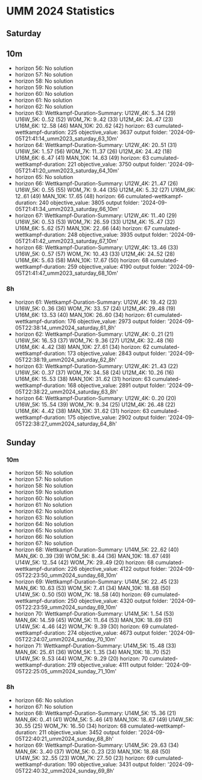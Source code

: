 # UMM 2024 Statistics


## Saturday

## 10m

- horizon 56: No solution
- horizon 57: No solution
- horizon 58: No solution
- horizon 59: No solution
- horizon 60: No solution
- horizon 61: No solution
- horizon 62: No solution
- horizon 63:
    Wettkampf-Duration-Summary:
    U12W_4K: 5..34 (29)
    U16W_5K: 0..52 (52)
    WOM_7K: 9..42 (33)
    U12M_4K: 24..47 (23)
    U16M_6K: 12..58 (46)
    MAN_10K: 20..62 (42)
    horizon: 63
    cumulated-wettkampf-duration: 225
    objective_value: 3637
    output folder: '2024-09-05T21:41:14_umm2023_saturday_63_10m'
- horizon 64:
    Wettkampf-Duration-Summary:
    U12W_4K: 20..51 (31)
    U16W_5K: 1..57 (56)
    WOM_7K: 11..37 (26)
    U12M_4K: 24..42 (18)
    U16M_6K: 6..47 (41)
    MAN_10K: 14..63 (49)
    horizon: 63
    cumulated-wettkampf-duration: 221
    objective_value: 3750
    output folder: '2024-09-05T21:41:20_umm2023_saturday_64_10m'
- horizon 65: No solution
- horizon 66:
    Wettkampf-Duration-Summary:
    U12W_4K: 21..47 (26)
    U16W_5K: 0..55 (55)
    WOM_7K: 9..44 (35)
    U12M_4K: 5..32 (27)
    U16M_6K: 12..61 (49)
    MAN_10K: 17..65 (48)
    horizon: 66
    cumulated-wettkampf-duration: 240
    objective_value: 3805
    output folder: '2024-09-05T21:41:34_umm2023_saturday_66_10m'
- horizon 67:
    Wettkampf-Duration-Summary:
    U12W_4K: 11..40 (29)
    U16W_5K: 0..53 (53)
    WOM_7K: 26..59 (33)
    U12M_4K: 15..47 (32)
    U16M_6K: 5..62 (57)
    MAN_10K: 22..66 (44)
    horizon: 67
    cumulated-wettkampf-duration: 248
    objective_value: 3935
    output folder: '2024-09-05T21:41:42_umm2023_saturday_67_10m'
- horizon 68: 
    Wettkampf-Duration-Summary:
    U12W_4K: 13..46 (33)
    U16W_5K: 0..57 (57)
    WOM_7K: 10..43 (33)
    U12M_4K: 24..52 (28)
    U16M_6K: 5..63 (58)
    MAN_10K: 17..67 (50)
    horizon: 68
    cumulated-wettkampf-duration: 259
    objective_value: 4190
    output folder: '2024-09-05T21:41:47_umm2023_saturday_68_10m'

### 8h

- horizon 61:
    Wettkampf-Duration-Summary:
    U12W_4K: 19..42 (23)
    U16W_5K: 0..36 (36)
    WOM_7K: 33..57 (24)
    U12M_4K: 29..48 (19)
    U16M_6K: 13..53 (40)
    MAN_10K: 26..60 (34)
    horizon: 61
    cumulated-wettkampf-duration: 176
    objective_value: 2973
    output folder: '2024-09-05T22:38:14_umm2024_saturday_61_8h'
- horizon 62:
    Wettkampf-Duration-Summary:
    U12W_4K: 0..21 (21)
    U16W_5K: 16..53 (37)
    WOM_7K: 9..36 (27)
    U12M_4K: 32..48 (16)
    U16M_6K: 4..42 (38)
    MAN_10K: 27..61 (34)
    horizon: 62
    cumulated-wettkampf-duration: 173
    objective_value: 2843
    output folder: '2024-09-05T22:38:19_umm2024_saturday_62_8h'
- horizon 63:
    Wettkampf-Duration-Summary:
    U12W_4K: 21..43 (22)
    U16W_5K: 0..37 (37)
    WOM_7K: 34..58 (24)
    U12M_4K: 10..26 (16)
    U16M_6K: 15..53 (38)
    MAN_10K: 31..62 (31)
    horizon: 63
    cumulated-wettkampf-duration: 168
    objective_value: 2891
    output folder: '2024-09-05T22:38:22_umm2024_saturday_63_8h'
- horizon 64:
    Wettkampf-Duration-Summary:
    U12W_4K: 0..20 (20)
    U16W_5K: 15..54 (39)
    WOM_7K: 9..34 (25)
    U12M_4K: 26..48 (22)
    U16M_6K: 4..42 (38)
    MAN_10K: 31..62 (31)
    horizon: 63
    cumulated-wettkampf-duration: 175
    objective_value: 2902
    output folder: '2024-09-05T22:38:27_umm2024_saturday_64_8h'


## Sunday

### 10m

- horizon 56: No solution
- horizon 57: No solution
- horizon 58: No solution
- horizon 59: No solution
- horizon 60: No solution
- horizon 61: No solution
- horizon 62: No solution
- horizon 63: No solution
- horizon 64: No solution
- horizon 65: No solution
- horizon 66: No solution
- horizon 67: No solution
- horizon 68:
    Wettkampf-Duration-Summary:
    U14M_5K: 22..62 (40)
    MAN_6K: 0..39 (39)
    WOM_5K: 8..44 (36)
    MAN_10K: 18..67 (49)
    U14W_5K: 12..54 (42)
    WOM_7K: 29..49 (20)
    horizon: 68
    cumulated-wettkampf-duration: 226
    objective_value: 4122
    output folder: '2024-09-05T22:23:50_umm2024_sunday_68_10m'
- horizon 69:
    Wettkampf-Duration-Summary:
    U14M_5K: 22..45 (23)
    MAN_6K: 10..63 (53)
    WOM_5K: 7..41 (34)
    MAN_10K: 18..68 (50)
    U14W_5K: 0..50 (50)
    WOM_7K: 18..58 (40)
    horizon: 69
    cumulated-wettkampf-duration: 250
    objective_value: 4320
    output folder: '2024-09-05T22:23:59_umm2024_sunday_69_10m'
- horizon 70:
    Wettkampf-Duration-Summary:
    U14M_5K: 1..54 (53)
    MAN_6K: 14..59 (45)
    WOM_5K: 11..64 (53)
    MAN_10K: 18..69 (51)
    U14W_5K: 4..46 (42)
    WOM_7K: 9..39 (30)
    horizon: 69
    cumulated-wettkampf-duration: 274
    objective_value: 4673
    output folder: '2024-09-05T22:24:07_umm2024_sunday_70_10m'
- horizon 71:
    Wettkampf-Duration-Summary:
    U14M_5K: 15..48 (33)
    MAN_6K: 25..61 (36)
    WOM_5K: 1..35 (34)
    MAN_10K: 18..70 (52)
    U14W_5K: 9..53 (44)
    WOM_7K: 9..29 (20)
    horizon: 70
    cumulated-wettkampf-duration: 219
    objective_value: 4111
    output folder: '2024-09-05T22:25:05_umm2024_sunday_71_10m'

### 8h

- horizon 66: No solution
- horizon 67: No solution
- horizon 68:
    Wettkampf-Duration-Summary:
    U14M_5K: 15..36 (21)
    MAN_6K: 0..41 (41)
    WOM_5K: 5..46 (41)
    MAN_10K: 18..67 (49)
    U14W_5K: 30..55 (25)
    WOM_7K: 16..50 (34)
    horizon: 68
    cumulated-wettkampf-duration: 211
    objective_value: 3452
    output folder: '2024-09-05T22:40:21_umm2024_sunday_68_8h'
- horizon 69:
    Wettkampf-Duration-Summary:
    U14M_5K: 29..63 (34)
    MAN_6K: 3..40 (37)
    WOM_5K: 0..23 (23)
    MAN_10K: 18..68 (50)
    U14W_5K: 32..55 (23)
    WOM_7K: 27..50 (23)
    horizon: 69
    cumulated-wettkampf-duration: 190
    objective_value: 3431
    output folder: '2024-09-05T22:40:32_umm2024_sunday_69_8h'
